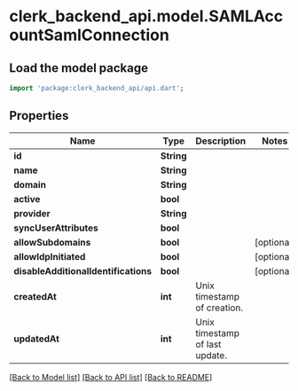 # clerk_backend_api.model.SAMLAccountSamlConnection

## Load the model package
```dart
import 'package:clerk_backend_api/api.dart';
```

## Properties
Name | Type | Description | Notes
------------ | ------------- | ------------- | -------------
**id** | **String** |  | 
**name** | **String** |  | 
**domain** | **String** |  | 
**active** | **bool** |  | 
**provider** | **String** |  | 
**syncUserAttributes** | **bool** |  | 
**allowSubdomains** | **bool** |  | [optional] 
**allowIdpInitiated** | **bool** |  | [optional] 
**disableAdditionalIdentifications** | **bool** |  | [optional] 
**createdAt** | **int** | Unix timestamp of creation.  | 
**updatedAt** | **int** | Unix timestamp of last update.  | 

[[Back to Model list]](../README.md#documentation-for-models) [[Back to API list]](../README.md#documentation-for-api-endpoints) [[Back to README]](../README.md)


